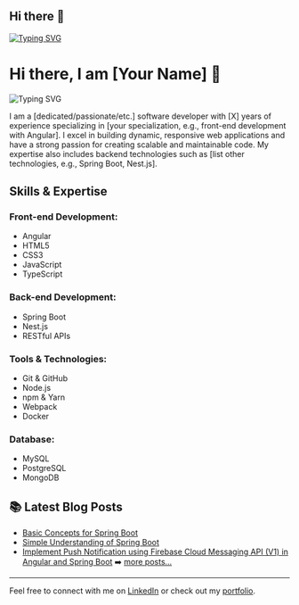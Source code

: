 ## Hi there 👋

[![Typing SVG](https://readme-typing-svg.demolab.com?font=Fira+Code&pause=1000&width=435&lines=Java+Developer;Machine+learning+enthusiast)](https://git.io/typing-svg)



# Hi there, I am [Your Name] 👋

![Typing SVG](https://readme-typing-svg.herokuapp.com?color=36BCF7&lines=Software+Developer;Passionate+Coder;Tech+Enthusiast)

I am a [dedicated/passionate/etc.] software developer with [X] years of experience specializing in [your specialization, e.g., front-end development with Angular]. I excel in building dynamic, responsive web applications and have a strong passion for creating scalable and maintainable code. My expertise also includes backend technologies such as [list other technologies, e.g., Spring Boot, Nest.js].

## Skills & Expertise

### Front-end Development:
- Angular
- HTML5
- CSS3
- JavaScript
- TypeScript

### Back-end Development:
- Spring Boot
- Nest.js
- RESTful APIs

### Tools & Technologies:
- Git & GitHub
- Node.js
- npm & Yarn
- Webpack
- Docker

### Database:
- MySQL
- PostgreSQL
- MongoDB

## 📚 Latest Blog Posts
- [Basic Concepts for Spring Boot](#)
- [Simple Understanding of Spring Boot](#)
- [Implement Push Notification using Firebase Cloud Messaging API (V1) in Angular and Spring Boot](#)
➡️ [more posts...](#)

---

Feel free to connect with me on [LinkedIn](#) or check out my [portfolio](#).

